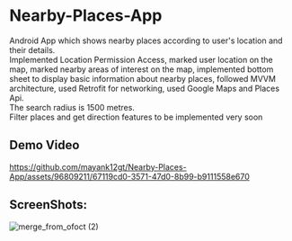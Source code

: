# Nearby-Places-App
Android App which shows nearby places according to user's location and their details.<br>
Implemented Location Permission Access, marked user location on the map, marked nearby areas of interest on the map, implemented bottom sheet to display basic information about nearby places, followed MVVM architecture, used Retrofit for networking, used Google Maps and Places Api. <br>
The search radius is 1500 metres.<br>
Filter places and get direction features to be implemented very soon






## Demo Video





https://github.com/mayank12gt/Nearby-Places-App/assets/96809211/67119cd0-3571-47d0-8b99-b9111558e670



## ScreenShots:


![merge_from_ofoct (2)](https://github.com/mayank12gt/Nearby-Places-App/assets/96809211/cfcffa5d-b147-4787-9ce4-df615344f463)

